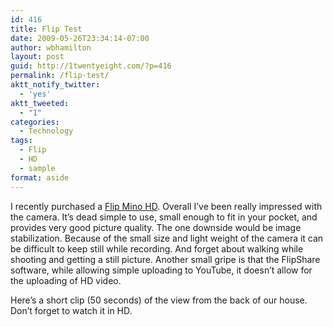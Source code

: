 ```yaml
---
id: 416
title: Flip Test
date: 2009-05-26T23:34:14-07:00
author: wbhamilton
layout: post
guid: http://1twentyeight.com/?p=416
permalink: /flip-test/
aktt_notify_twitter:
  - 'yes'
aktt_tweeted:
  - "1"
categories:
  - Technology
tags:
  - Flip
  - HD
  - sample
format: aside
---
```

I recently purchased a [Flip Mino HD](http://www.theflip.com/products_flip_mino.shtml#scene=sceneMain). Overall I&#8217;ve been really impressed with the camera. It&#8217;s dead simple to use, small enough to fit in your pocket, and provides very good picture quality. The one downside would be image stabilization. Because of the small size and light weight of the camera it can be difficult to keep still while recording. And forget about walking while shooting and getting a still picture. Another small gripe is that the FlipShare software, while allowing simple uploading to YouTube, it doesn&#8217;t allow for the uploading of HD video.

Here&#8217;s a short clip (50 seconds) of the view from the back of our house. Don&#8217;t forget to watch it in HD.